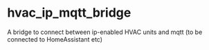 # hvac_ip_mqtt_bridge
A bridge to connect between ip-enabled HVAC units and mqtt (to be connected to HomeAssistant etc)
